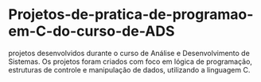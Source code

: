 # Projetos-de-pratica-de-programao-em-C-do-curso-de-ADS
projetos desenvolvidos durante o curso de Análise e Desenvolvimento de Sistemas. Os projetos foram criados com foco em lógica de programação, estruturas de controle e manipulação de dados, utilizando a linguagem C.
